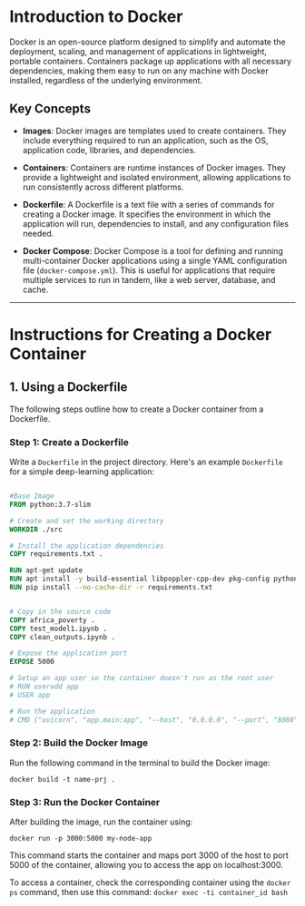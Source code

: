 # Introduction to Docker

Docker is an open-source platform designed to simplify and automate the deployment, scaling, and management of applications in lightweight, portable containers. Containers package up applications with all necessary dependencies, making them easy to run on any machine with Docker installed, regardless of the underlying environment.

## Key Concepts

- **Images**: Docker images are templates used to create containers. They include everything required to run an application, such as the OS, application code, libraries, and dependencies.
  
- **Containers**: Containers are runtime instances of Docker images. They provide a lightweight and isolated environment, allowing applications to run consistently across different platforms.

- **Dockerfile**: A Dockerfile is a text file with a series of commands for creating a Docker image. It specifies the environment in which the application will run, dependencies to install, and any configuration files needed.

- **Docker Compose**: Docker Compose is a tool for defining and running multi-container Docker applications using a single YAML configuration file (`docker-compose.yml`). This is useful for applications that require multiple services to run in tandem, like a web server, database, and cache.

---

# Instructions for Creating a Docker Container

## 1. Using a Dockerfile

The following steps outline how to create a Docker container from a Dockerfile.

### Step 1: Create a Dockerfile

Write a `Dockerfile` in the project directory. Here's an example `Dockerfile` for a simple deep-learning application:

```dockerfile

#Base Image
FROM python:3.7-slim

# Create and set the working directory
WORKDIR ./src

# Install the application dependencies
COPY requirements.txt .

RUN apt-get update
RUN apt install -y build-essential libpoppler-cpp-dev pkg-config python3-dev wget ffmpeg libsm6 libxext6 poppler-utils
RUN pip install --no-cache-dir -r requirements.txt


# Copy in the source code
COPY africa_poverty .
COPY test_model1.ipynb .
COPY clean_outputs.ipynb .

# Expose the application port
EXPOSE 5000

# Setup an app user so the container doesn't run as the root user
# RUN useradd app
# USER app

# Run the application
# CMD ["uvicorn", "app.main:app", "--host", "0.0.0.0", "--port", "8080"]

```

### Step 2: Build the Docker Image
Run the following command in the terminal to build the Docker image:

```
docker build -t name-prj .
```

### Step 3: Run the Docker Container
After building the image, run the container using:
```
docker run -p 3000:5000 my-node-app
```
This command starts the container and maps port 3000 of the host to port 5000 of the container, allowing you to access the app on localhost:3000.

To access a container, check the corresponding container using the `docker ps` command, then use this command: `docker exec -ti container_id bash`